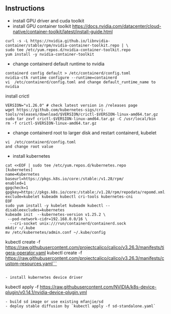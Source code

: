 ## Instructions
- install GPU driver and cuda toolkit
- install GPU container toolkit
  https://docs.nvidia.com/datacenter/cloud-native/container-toolkit/latest/install-guide.html
```
curl -s -L https://nvidia.github.io/libnvidia-container/stable/rpm/nvidia-container-toolkit.repo | \
sudo tee /etc/yum.repos.d/nvidia-container-toolkit.repo
yum install -y nvidia-container-toolkit
```
- change containerd default runtime to nvidia 
```
containerd config default > /etc/containerd/config.toml
nvidia-ctk runtime configure --runtime=containerd
vi  /etc/containerd/config.toml and change default_runtime_name to nvidia
```

install crictl
```
VERSION="v1.26.0" # check latest version in /releases page
wget https://github.com/kubernetes-sigs/cri-tools/releases/download/$VERSION/crictl-$VERSION-linux-amd64.tar.gz
sudo tar zxvf crictl-$VERSION-linux-amd64.tar.gz -C /usr/local/bin
rm -f crictl-$VERSION-linux-amd64.tar.gz
```
- change containerd root to larger disk and restart containerd, kubelet
```
vi  /etc/containerd/config.toml
and change root value
```
- install kubernetes
```
cat <<EOF | sudo tee /etc/yum.repos.d/kubernetes.repo
[kubernetes]
name=Kubernetes
baseurl=https://pkgs.k8s.io/core:/stable:/v1.28/rpm/
enabled=1
gpgcheck=1
gpgkey=https://pkgs.k8s.io/core:/stable:/v1.28/rpm/repodata/repomd.xml.key
exclude=kubelet kubeadm kubectl cri-tools kubernetes-cni
EOF
sudo yum install -y kubelet kubeadm kubectl --disableexcludes=kubernetes
kubeadm init  --kubernetes-version v1.25.2 \
 --pod-network-cidr=192.168.0.0/16 \
  --cri-socket unix:///run/containerd/containerd.sock
mkdir ~/.kube
mv /etc/kubernetes/admin.conf ~/.kube/config

```
kubectl create -f https://raw.githubusercontent.com/projectcalico/calico/v3.26.3/manifests/tigera-operator.yaml
kubectl create -f https://raw.githubusercontent.com/projectcalico/calico/v3.26.3/manifests/custom-resources.yaml```
```

- install kubernetes device driver
```
kubectl apply -f https://raw.githubusercontent.com/NVIDIA/k8s-device-plugin/v0.14.1/nvidia-device-plugin.yml
```
- build sd image or use existing mfanjie/sd
- deploy stable diffusion by `kubectl apply -f sd-standalone.yaml`